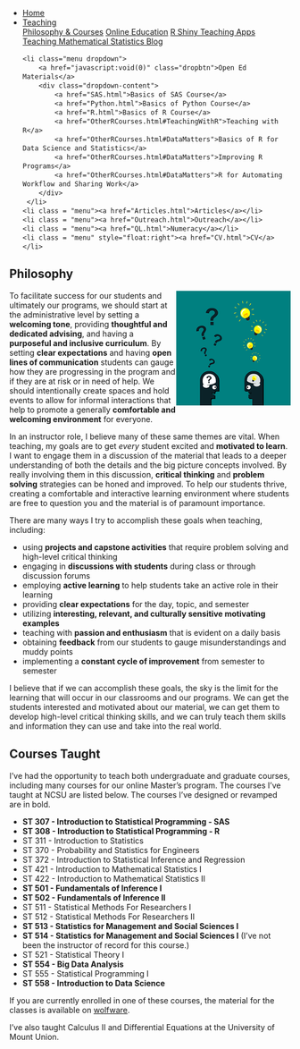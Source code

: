 
<head>
  <link rel="stylesheet" href="../css/styles.css">
</head>

<ul class = "menu">
    <li class = "menu"><a href="../index.html">Home</a></li>
    <li class="menu dropdown">
        <a href="javascript:void(0)" class="dropbtn">Teaching</a>
        <div class="dropdown-content">
            <a href="PhilosophyCourses.html">Philosophy & Courses</a>
            <a href="Online.html">Online Education</a>
            <a href="ShinyApps.html">R Shiny Teaching Apps</a>
            <a href="MathStat.html">Teaching Mathematical Statistics Blog</a>
        </div>
     </li>
    
    <li class="menu dropdown">
        <a href="javascript:void(0)" class="dropbtn">Open Ed Materials</a>
        <div class="dropdown-content">
            <a href="SAS.html">Basics of SAS Course</a>
            <a href="Python.html">Basics of Python Course</a>
            <a href="R.html">Basics of R Course</a>
            <a href="OtherRCourses.html#TeachingWithR">Teaching with R</a>
            <a href="OtherRCourses.html#DataMatters">Basics of R for Data Science and Statistics</a>
            <a href="OtherRCourses.html#DataMatters">Improving R Programs</a>
            <a href="OtherRCourses.html#DataMatters">R for Automating Workflow and Sharing Work</a>
        </div>
     </li>
    <li class = "menu"><a href="Articles.html">Articles</a></li>
    <li class = "menu"><a href="Outreach.html">Outreach</a></li>
    <li class = "menu"><a href="QL.html">Numeracy</a></li>
    <li class = "menu" style="float:right"><a href="CV.html">CV</a></li>
</ul>

<br style = "display: block; content: ''; margin-top: 10; ">

## Philosophy

<div style="float: right;">

<img src = "../images/question.png" alt = "Courtesy: pixabay">

</div>

To facilitate success for our students and ultimately our programs, we
should start at the administrative level by setting a **welcoming
tone**, providing **thoughtful and dedicated advising**, and having a
**purposeful and inclusive curriculum**. By setting **clear
expectations** and having **open lines of communication** students can
gauge how they are progressing in the program and if they are at risk or
in need of help. We should intentionally create spaces and hold events
to allow for informal interactions that help to promote a generally
**comfortable and welcoming environment** for everyone.

In an instructor role, I believe many of these same themes are vital.
When teaching, my goals are to get *every* student excited and
**motivated to learn**. I want to engage them in a discussion of the
material that leads to a deeper understanding of both the details and
the big picture concepts involved. By really involving them in this
discussion, **critical thinking** and **problem solving** strategies can
be honed and improved. To help our students thrive, creating a
comfortable and interactive learning environment where students are free
to question you and the material is of paramount importance.

There are many ways I try to accomplish these goals when teaching,
including:

  - using **projects and capstone activities** that require problem
    solving and high-level critical thinking
  - engaging in **discussions with students** during class or through
    discussion forums  
  - employing **active learning** to help students take an active role
    in their learning
  - providing **clear expectations** for the day, topic, and semester
  - utilizing **interesting, relevant, and culturally sensitive
    motivating examples**
  - teaching with **passion and enthusiasm** that is evident on a daily
    basis
  - obtaining **feedback** from our students to gauge misunderstandings
    and muddy points
  - implementing a **constant cycle of improvement** from semester to
    semester

I believe that if we can accomplish these goals, the sky is the limit
for the learning that will occur in our classrooms and our programs. We
can get the students interested and motivated about our material, we can
get them to develop high-level critical thinking skills, and we can
truly teach them skills and information they can use and take into the
real world.

## Courses Taught

I’ve had the opportunity to teach both undergraduate and graduate
courses, including many courses for our online Master’s program. The
courses I’ve taught at NCSU are listed below. The courses I’ve designed
or revamped are in bold.

  - **ST 307 - Introduction to Statistical Programming - SAS**
  - **ST 308 - Introduction to Statistical Programming - R**
  - ST 311 - Introduction to Statistics
  - ST 370 - Probability and Statistics for Engineers
  - ST 372 - Introduction to Statistical Inference and Regression
  - ST 421 - Introduction to Mathematical Statistics I
  - ST 422 - Introduction to Mathematical Statistics II
  - **ST 501 - Fundamentals of Inference I**
  - **ST 502 - Fundamentals of Inference II**
  - ST 511 - Statistical Methods For Researchers I
  - ST 512 - Statistical Methods For Researchers II
  - **ST 513 - Statistics for Management and Social Sciences I**
  - **ST 514 - Statistics for Management and Social Sciences I** (I’ve
    not been the instructor of record for this course.)
  - ST 521 - Statistical Theory I
  - **ST 554 - Big Data Analysis**
  - ST 555 - Statistical Programming I
  - **ST 558 - Introduction to Data Science**

If you are currently enrolled in one of these courses, the material for
the classes is available on [wolfware](wolfware.ncsu.edu).

I’ve also taught Calculus II and Differential Equations at the
University of Mount Union.
